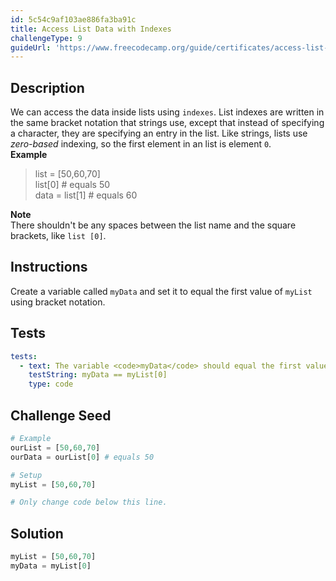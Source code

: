 ```yaml
---
id: 5c54c9af103ae886fa3ba91c
title: Access List Data with Indexes
challengeType: 9
guideUrl: 'https://www.freecodecamp.org/guide/certificates/access-list-data-with-indexes'
---
```


## Description
<section id='description'>
We can access the data inside lists using <code>indexes</code>.
List indexes are written in the same bracket notation that strings use, except that instead of specifying a character, they are specifying an entry in the list. Like strings, lists use <dfn>zero-based</dfn> indexing, so the first element in an list is element <code>0</code>.
<br />
<strong>Example</strong>
<blockquote>list = [50,60,70]<br>list[0] # equals 50<br>data = list[1] # equals 60</blockquote>
<strong>Note</strong><br>There shouldn't be any spaces between the list name and the square brackets, like <code>list [0]</code>.
</section>

## Instructions
<section id='instructions'>
Create a variable called <code>myData</code> and set it to equal the first value of <code>myList</code> using bracket notation.
</section>

## Tests
<section id='tests'>

```yml
tests:
  - text: The variable <code>myData</code> should equal the first value of <code>myList</code>.
    testString: myData == myList[0]
    type: code

```

</section>

## Challenge Seed
<section id='challengeSeed'>

<div id='py-seed'>

```python
# Example
ourList = [50,60,70]
ourData = ourList[0] # equals 50

# Setup
myList = [50,60,70]

# Only change code below this line.

```

</div>


</section>

## Solution
<section id='solution'>


```python
myList = [50,60,70]
myData = myList[0]
```

</section>
